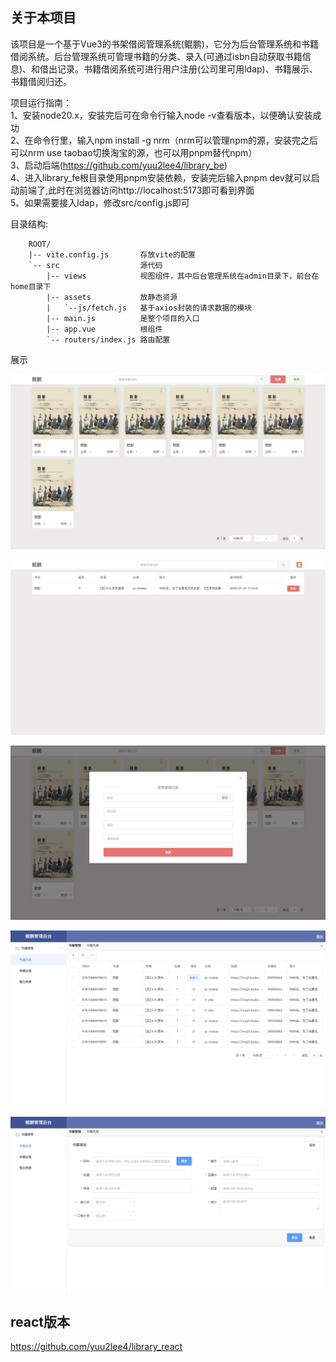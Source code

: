 ## 关于本项目
该项目是一个基于Vue3的书架借阅管理系统(鲲鹏)，它分为后台管理系统和书籍借阅系统。后台管理系统可管理书籍的分类、录入(可通过isbn自动获取书籍信息)、和借出记录。书籍借阅系统可进行用户注册(公司里可用ldap)、书籍展示、书籍借阅归还。

项目运行指南：  
1、安装node20.x，安装完后可在命令行输入node -v查看版本，以便确认安装成功  
2、在命令行里，输入npm install -g nrm（nrm可以管理npm的源，安装完之后可以nrm use taobao切换淘宝的源，也可以用pnpm替代npm）  
3、启动后端(https://github.com/yuu2lee4/library_be)  
4、进入library_fe根目录使用pnpm安装依赖，安装完后输入pnpm dev就可以启动前端了,此时在浏览器访问http://localhost:5173即可看到界面  
5、如果需要接入ldap，修改src/config.js即可

目录结构:
````
    ROOT/
    |-- vite.config.js       存放vite的配置
    `-- src                  源代码
        |-- views            视图组件，其中后台管理系统在admin目录下，前台在home目录下
        |-- assets           放静态资源
        |   `--js/fetch.js   基于axios封装的请求数据的模块
        |-- main.js          是整个项目的入口
        |-- app.vue          根组件
        `-- routers/index.js 路由配置
````

展示

![1](https://raw.githubusercontent.com/yuu2lee4/library_fe/master/static/1.jpg)

![2](https://raw.githubusercontent.com/yuu2lee4/library_fe/master/static/2.jpg)

![3](https://raw.githubusercontent.com/yuu2lee4/library_fe/master/static/3.jpg)

![4](https://raw.githubusercontent.com/yuu2lee4/library_fe/master/static/4.jpg)

![5](https://raw.githubusercontent.com/yuu2lee4/library_fe/master/static/5.jpg)

## react版本
https://github.com/yuu2lee4/library_react
